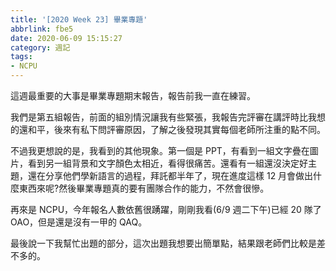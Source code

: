 ```yaml
---
title: '[2020 Week 23] 畢業專題'
abbrlink: fbe5
date: 2020-06-09 15:15:27
category: 週記
tags:
- NCPU
---
```

這週最重要的大事是畢業專題期末報告，報告前我一直在練習。
<!-- more -->
我們是第五組報告，前面的組別情況讓我有些緊張，我報告完評審在講評時比我想的還和平，後來有私下問評審原因，了解之後發現其實每個老師所注重的點不同。

不過我更想說的是，我看到的其他現象。第一個是 PPT，有看到一組文字疊在圖片，看到另一組背景和文字顏色太相近，看得很痛苦。還看有一組還沒決定好主題，還在分享他們學新語言的過程，拜託都半年了，現在進度這樣 12 月會做出什麼東西來呢?然後畢業專題真的要有團隊合作的能力，不然會很慘。

再來是 NCPU，今年報名人數依舊很踴躍，剛剛我看(6/9 週二下午)已經 20 隊了 OAO，但是還是沒有一甲的 QAQ。

最後說一下我幫忙出題的部分，這次出題我想要出簡單點，結果跟老師們比較是差不多的。